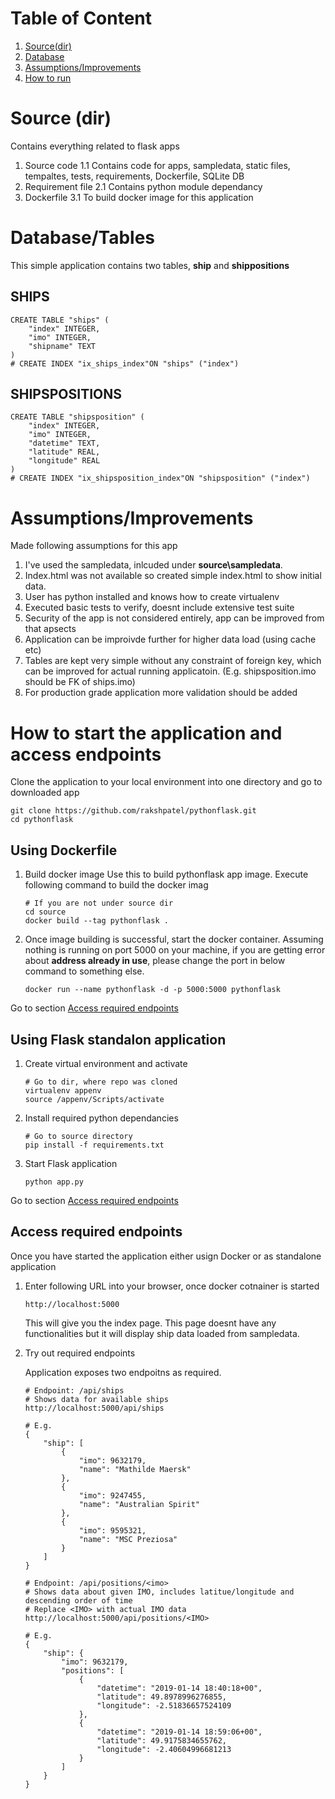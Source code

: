 # Table of Content
1. [Source(dir)](#source)
2. [Database](#db)
3. [Assumptions/Improvements](#assumptions)
4. [How to run](#howtorun)

<div id="source">

# Source (dir)
Contains everything related to flask apps
1. Source code
    1.1 Contains code for apps, sampledata, static files, tempaltes, tests, requirements, Dockerfile, SQLite DB
2. Requirement file
    2.1 Contains python module dependancy
3. Dockerfile
    3.1 To build docker image for this application

<div id="db">

# Database/Tables
This simple application contains two tables, __ship__ and __shippositions__

## SHIPS
```
CREATE TABLE "ships" (
    "index" INTEGER,
    "imo" INTEGER,
    "shipname" TEXT
)
# CREATE INDEX "ix_ships_index"ON "ships" ("index")
```

## SHIPSPOSITIONS
```
CREATE TABLE "shipsposition" (
    "index" INTEGER,
    "imo" INTEGER,
    "datetime" TEXT,
    "latitude" REAL,
    "longitude" REAL
)
# CREATE INDEX "ix_shipsposition_index"ON "shipsposition" ("index")
```

<div id="assumptions">

# Assumptions/Improvements
Made following assumptions for this app

1. I've used the sampledata, inlcuded under __source\sampledata__.
2. Index.html was not available so created simple index.html to show initial data.
3. User has python installed and knows how to create virtualenv
4. Executed basic tests to verify, doesnt include extensive test suite
5. Security of the app is not considered entirely, app can be improved from that apsects
6. Application can be improivde further for higher data load (using cache etc)
7. Tables are kept very simple without any constraint of foreign key, which can be improved for actual running applicatoin. (E.g. shipsposition.imo should be FK of ships.imo)
8. For production grade application more validation should be added

<div id="howtorun">

# How to start the application and access endpoints

Clone the application to your local environment into one directory and go to downloaded app

```
git clone https://github.com/rakshpatel/pythonflask.git
cd pythonflask
```

## Using Dockerfile

1. Build docker image
    Use this to build pythonflask app image. Execute following command to build the docker imag
    ```
    # If you are not under source dir
    cd source
    docker build --tag pythonflask .
    ```

2. Once image building is successful, start the docker container. Assuming nothing is running on port 5000 on your machine, if you are getting error about __address already in use__, please change the port in below command to something else.

    ```
    docker run --name pythonflask -d -p 5000:5000 pythonflask
    ```
Go to section [Access required endpoints](#access) 
    
## Using Flask standalon application

1. Create virtual environment and activate
    ```
    # Go to dir, where repo was cloned
    virtualenv appenv
    source /appenv/Scripts/activate
    ```
2. Install required python dependancies
    ```
    # Go to source directory
    pip install -f requirements.txt
    ```
3. Start Flask application
    ```
    python app.py
    ```
Go to section [Access required endpoints](#access)

<div id="access">

## Access required endpoints

Once you have started the application either usign Docker or as standalone application

1. Enter following URL into your browser, once docker cotnainer is started

    ```
    http://localhost:5000
    ```
    This will give you the index page. This page doesnt have any functionalities but it will display ship data loaded from sampledata.

2. Try out required endpoints
    
    Application exposes two endpoitns as required.

    ```
    # Endpoint: /api/ships
    # Shows data for available ships
    http://localhost:5000/api/ships

    # E.g.
    {
        "ship": [
            {
                "imo": 9632179,
                "name": "Mathilde Maersk"
            },
            {
                "imo": 9247455,
                "name": "Australian Spirit"
            },
            {
                "imo": 9595321,
                "name": "MSC Preziosa"
            }
        ]
    }
    ```

    ```
    # Endpoint: /api/positions/<imo>
    # Shows data about given IMO, includes latitue/longitude and descending order of time
    # Replace <IMO> with actual IMO data
    http://localhost:5000/api/positions/<IMO>

    # E.g.
    {
        "ship": {
            "imo": 9632179,
            "positions": [
                {
                    "datetime": "2019-01-14 18:40:18+00",
                    "latitude": 49.8978996276855,
                    "longitude": -2.51836657524109
                },
                {
                    "datetime": "2019-01-14 18:59:06+00",
                    "latitude": 49.9175834655762,
                    "longitude": -2.40604996681213
                }
            ]
        }
    }
    ```